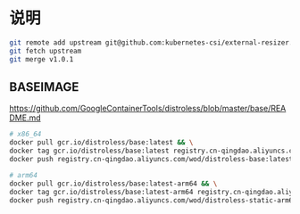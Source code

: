 # 说明

```bash
git remote add upstream git@github.com:kubernetes-csi/external-resizer.git
git fetch upstream
git merge v1.0.1
```

## BASEIMAGE

https://github.com/GoogleContainerTools/distroless/blob/master/base/README.md

```bash
# x86_64
docker pull gcr.io/distroless/base:latest && \
docker tag gcr.io/distroless/base:latest registry.cn-qingdao.aliyuncs.com/wod/distroless-base:latest && \
docker push registry.cn-qingdao.aliyuncs.com/wod/distroless-base:latest

# arm64
docker pull gcr.io/distroless/base:latest-arm64 && \
docker tag gcr.io/distroless/base:latest-arm64 registry.cn-qingdao.aliyuncs.com/wod/distroless-static-arm64:latest && \
docker push registry.cn-qingdao.aliyuncs.com/wod/distroless-static-arm64:latest
```
